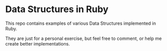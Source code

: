 # Data Structures in Ruby

This repo contains examples of various Data Structures implemented in Ruby.

They are just for a personal exercise, but feel free to comment, or help me
create better implementations.
